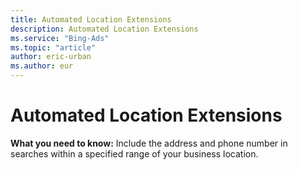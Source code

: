 ```yaml
---
title: Automated Location Extensions
description: Automated Location Extensions
ms.service: "Bing-Ads"
ms.topic: "article"
author: eric-urban
ms.author: eur
---
```


# Automated Location Extensions

**What you need to know:** Include the address and phone number in searches within a specified range of your business location.


